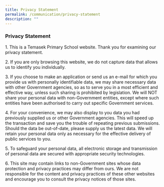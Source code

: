 ```yaml
---
title: Privacy Statement
permalink: /communication/privacy-statement
description: ""
---
```

### Privacy Statement

1\. This is a Temasek Primary School website. Thank you for examining our privacy statement. 

2\. If you are only browsing this website, we do not capture data that allows us to identify you individually. 

3\. If you choose to make an application or send us an e-mail for which you provide us with personally identifiable data, we may share necessary data with other Government agencies, so as to serve you in a most efficient and effective way, unless such sharing is prohibited by legislation. We will NOT share your personal data with non-Government entities, except where such entities have been authorised to carry out specific Government services. 

4\. For your convenience, we may also display to you data you had previously supplied us or other Government agencies. This will speed up the transaction and save you the trouble of repeating previous submissions. Should the data be out-of-date, please supply us the latest data. We will retain your personal data only as necessary for the effective delivery of public services to you. 

5\. To safeguard your personal data, all electronic storage and transmission of personal data are secured with appropriate security technologies. 

6\. This site may contain links to non-Government sites whose data protection and privacy practices may differ from ours. We are not responsible for the content and privacy practices of these other websites and encourage you to consult the privacy notices of those sites.